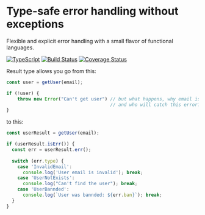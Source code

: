 Type-safe error handling without exceptions
===========================================
Flexible and explicit error handling with a small flavor of functional languages.

[![TypeScript](https://img.shields.io/badge/%3C%2F%3E-TypeScript-%230074c1.svg)](https://www.typescriptlang.org/)
[![Build Status](https://travis-ci.org/alexshelkov/result.svg?branch=master)](https://travis-ci.org/alexshelkov/result)
[![Coverage Status](https://coveralls.io/repos/github/alexshelkov/result/badge.svg?branch=master)](https://coveralls.io/github/alexshelkov/result?branch=master)

Result type allows you go from this:

```typescript
const user = getUser(email);

if (!user) {
    throw new Error("Can't get user") // but what happens, why email is invalid? 
                                      // and who will catch this error?
}
```
to this:
```typescript
const userResult = getUser(email);

if (userResult.isErr()) {
  const err = userResult.err();
  
  switch (err.type) {
    case 'InvalidEmail':
      console.log('User email is invalid'); break;
    case 'UserNotExists':
      console.log("Can't find the user"); break;
    case 'UserBannded':
      console.log(`User was bannded: ${err.ban}`); break;
  }
}
```

